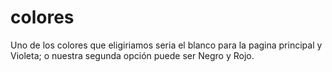 # colores

Uno de los colores que eligiriamos seria el blanco para la pagina principal y Violeta; o nuestra segunda opción puede ser Negro y Rojo.
